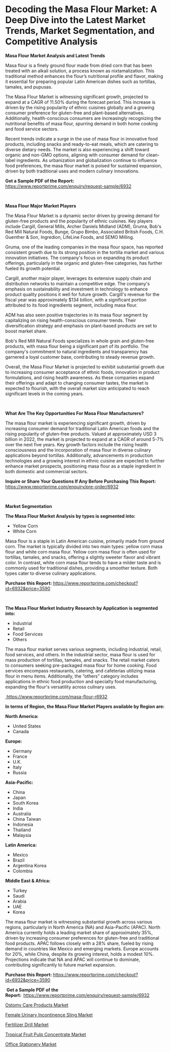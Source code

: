 <p><h1>Decoding the Masa Flour Market: A Deep Dive into the Latest Market Trends, Market Segmentation, and Competitive Analysis</h1></p><p><strong>Masa Flour Market Analysis and Latest Trends</strong></p>
<p><p>Masa flour is a finely ground flour made from dried corn that has been treated with an alkali solution, a process known as nixtamalization. This traditional method enhances the flour’s nutritional profile and flavor, making it essential for preparing popular Latin American dishes such as tortillas, tamales, and pupusas.</p><p>The Masa Flour Market is witnessing significant growth, projected to expand at a CAGR of 11.50% during the forecast period. This increase is driven by the rising popularity of ethnic cuisines globally and a growing consumer preference for gluten-free and plant-based alternatives. Additionally, health-conscious consumers are increasingly recognizing the nutritional benefits of masa flour, spurring demand in both home cooking and food service sectors.</p><p>Recent trends indicate a surge in the use of masa flour in innovative food products, including snacks and ready-to-eat meals, which are catering to diverse dietary needs. The market is also experiencing a shift toward organic and non-GMO options, aligning with consumer demand for clean-label ingredients. As urbanization and globalization continue to influence food preferences, the masa flour market is poised for sustained expansion, driven by both traditional uses and modern culinary innovations.</p></p>
<p><strong>Get a Sample PDF of the Report:&nbsp;</strong> <a href="https://www.reportprime.com/enquiry/request-sample/6932">https://www.reportprime.com/enquiry/request-sample/6932</a></p>
<p>&nbsp;</p>
<p><strong>Masa Flour Major Market Players</strong></p>
<p><p>The Masa Flour Market is a dynamic sector driven by growing demand for gluten-free products and the popularity of ethnic cuisines. Key players include Cargill, General Mills, Archer Daniels Midland (ADM), Gruma, Bob's Red Mill Natural Foods, Bunge, Grupo Bimbo, Associated British Foods, C.H. Guenther & Son, Ingredion, LifeLine Foods, and SEMO Milling.</p><p>Gruma, one of the leading companies in the masa flour space, has reported consistent growth due to its strong position in the tortilla market and various innovation initiatives. The company's focus on expanding its product offerings, particularly in the organic and gluten-free categories, has further fueled its growth potential.</p><p>Cargill, another major player, leverages its extensive supply chain and distribution networks to maintain a competitive edge. The company's emphasis on sustainability and investment in technology to enhance product quality positions it well for future growth. Cargill's revenue for the fiscal year was approximately $134 billion, with a significant portion attributed to its food ingredients segment, including masa flour.</p><p>ADM has also seen positive trajectories in its masa flour segment by capitalizing on rising health-conscious consumer trends. Their diversification strategy and emphasis on plant-based products are set to boost market share.</p><p>Bob's Red Mill Natural Foods specializes in whole grain and gluten-free products, with masa flour being a significant part of its portfolio. The company's commitment to natural ingredients and transparency has garnered a loyal customer base, contributing to steady revenue growth.</p><p>Overall, the Masa Flour Market is projected to exhibit substantial growth due to increasing consumer acceptance of ethnic foods, innovation in product formulations, and rising health awareness. As these companies expand their offerings and adapt to changing consumer tastes, the market is expected to flourish, with the overall market size anticipated to reach significant levels in the coming years.</p></p>
<p>&nbsp;</p>
<p><strong>What Are The Key Opportunities For Masa Flour Manufacturers?</strong></p>
<p><p>The masa flour market is experiencing significant growth, driven by increasing consumer demand for traditional Latin American foods and the rising popularity of gluten-free products. Valued at approximately USD 3 billion in 2022, the market is projected to expand at a CAGR of around 5-7% over the next five years. Key growth factors include the rising health consciousness and the incorporation of masa flour in diverse culinary applications beyond tortillas. Additionally, advancements in production technologies and a growing interest in ethnic cuisine are expected to further enhance market prospects, positioning masa flour as a staple ingredient in both domestic and commercial sectors.</p></p>
<p><strong>Inquire or Share Your Questions If Any Before Purchasing This Report:</strong> <a href="https://www.reportprime.com/enquiry/pre-order/6932">https://www.reportprime.com/enquiry/pre-order/6932</a></p>
<p>&nbsp;</p>
<p><strong>Market Segmentation</strong></p>
<p><strong>The Masa Flour Market Analysis by types is segmented into:</strong></p>
<p><ul><li>Yellow Corn</li><li>White Corn</li></ul></p>
<p><p>Masa flour is a staple in Latin American cuisine, primarily made from ground corn. The market is typically divided into two main types: yellow corn masa flour and white corn masa flour. Yellow corn masa flour is often used for tortillas, tamales, and snacks, offering a slightly sweeter flavor and vibrant color. In contrast, white corn masa flour tends to have a milder taste and is commonly used for traditional dishes, providing a smoother texture. Both types cater to diverse culinary applications.</p></p>
<p><strong>Purchase this Report:&nbsp;</strong><a href="https://www.reportprime.com/checkout?id=6932&price=3590">https://www.reportprime.com/checkout?id=6932&price=3590</a></p>
<p>&nbsp;</p>
<p><strong>The Masa Flour Market Industry Research by Application is segmented into:</strong></p>
<p><ul><li>Industrial</li><li>Retail</li><li>Food Services</li><li>Others</li></ul></p>
<p><p>The masa flour market serves various segments, including industrial, retail, food services, and others. In the industrial sector, masa flour is used for mass production of tortillas, tamales, and snacks. The retail market caters to consumers seeking pre-packaged masa flour for home cooking. Food services encompass restaurants, catering, and cafeterias utilizing masa flour in menu items. Additionally, the “others” category includes applications in ethnic food production and specialty food manufacturing, expanding the flour's versatility across culinary uses.</p></p>
<p><a href="https://www.reportprime.com/masa-flour-r6932">&nbsp;https://www.reportprime.com/masa-flour-r6932</a></p>
<p><strong>In terms of Region, the Masa Flour Market Players available by Region are:</strong></p>
<p>
    <p> <strong> North America: </strong>
        <ul>
            <li>United States</li>
            <li>Canada</li>
        </ul>
        </p> 
    <p> <strong> Europe: </strong>
        <ul>
            <li>Germany</li>
            <li>France</li>
            <li>U.K.</li>
            <li>Italy</li>
            <li>Russia</li>
        </ul>
        </p> 
    <p> <strong> Asia-Pacific: </strong>
        <ul>
            <li>China</li>
            <li>Japan</li>
            <li>South Korea</li>
            <li>India</li>
            <li>Australia</li>
            <li>China Taiwan</li>
            <li>Indonesia</li>
            <li>Thailand</li>
            <li>Malaysia</li>
        </ul>
        </p> 
    <p> <strong> Latin America: </strong>
        <ul>
            <li>Mexico</li>
            <li>Brazil</li>
            <li>Argentina Korea</li>
            <li>Colombia</li>
        </ul>
        </p> 
    <p> <strong> Middle East & Africa: </strong>
        <ul>
            <li>Turkey</li>
            <li>Saudi</li>
            <li>Arabia</li>
            <li>UAE</li>
            <li>Korea</li>
        </ul>
    </p>
    </p>
<p><p>The masa flour market is witnessing substantial growth across various regions, particularly in North America (NA) and Asia-Pacific (APAC). North America currently holds a leading market share of approximately 35%, driven by increasing consumer preferences for gluten-free and traditional food products. APAC follows closely with a 28% share, fueled by rising demand in countries like Mexico and emerging markets. Europe accounts for 20%, while China, despite its growing interest, holds a modest 10%. Projections indicate that NA and APAC will continue to dominate, contributing significantly to future market expansion.</p></p>
<p><strong>Purchase this Report: </strong><a href="https://www.reportprime.com/checkout?id=6932&price=3590">https://www.reportprime.com/checkout?id=6932&price=3590</a></p>
<p>&nbsp;<strong>Get a Sample PDF of the Report:&nbsp;&nbsp;</strong><a href="https://www.reportprime.com/enquiry/request-sample/6932">https://www.reportprime.com/enquiry/request-sample/6932</a></p>
<p><strong></strong></p>
<p><p><a href="https://issuu.com/reportprime-2/docs/ostomy-care-products-market-size-20_be1ad2545e7c28">Ostomy Care Products Market</a></p><p><a href="https://issuu.com/reportprime-2/docs/female-urinary-incontinence-sling-m_7d8d89e5940d31">Female Urinary Incontinence Sling Market</a></p><p><a href="https://www.linkedin.com/pulse/fertilizer-drill-market-global-insights-sales-trends-963ge?trackingId=MyfQjl%2BpQlu6q9Y3juJzUQ%3D%3D">Fertilizer Drill Market</a></p><p><a href="https://github.com/gdfhhhj/Market-Research-Report-List-6/blob/main/tropical-fruit-pulp-concentrate-market.md">Tropical Fruit Pulp Concentrate Market</a></p><p><a href="https://medium.com/@lamm8276/global-perspectives-on-office-stationery-market-trends-challenges-and-forecast-2024-2031-479cad0bdf5d">Office Stationery Market</a></p></p>